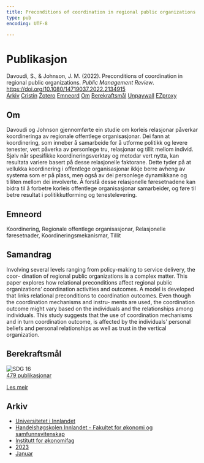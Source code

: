 ```yaml
---
title: Preconditions of coordination in regional public organizations
type: pub
encoding: UTF-8

---
```

<h1>Publikasjon</h1>
<article id="csl-bib-container-J67IJK89" class="csl-bib-container">
  <div class="csl-bib-body"> <div class="csl-entry">Davoudi, S., &#38; Johnson, J. M. (2022). Preconditions of coordination in regional public organizations. <i>Public Management Review</i>. <a href="https://doi.org/10.1080/14719037.2022.2134915">https://doi.org/10.1080/14719037.2022.2134915</a></div> </div>
  <div class="csl-bib-buttons">
    <a href="#taxonomy-article-J67IJK89" alt="archive" class="csl-bib-button">Arkiv</a>
    <a href="https://app.cristin.no/results/show.jsf?id=2120788" alt="Cristin" class="csl-bib-button">Cristin</a>
    <a href="http://zotero.org/groups/5881554/items/J67IJK89" alt="Zotero" class="csl-bib-button">Zotero</a>
    <a href="#keywords-article-J67IJK89" alt="keywords" class="csl-bib-button">Emneord</a>
    <a href="#about-article-J67IJK89" alt="about_pub" class="csl-bib-button">Om</a>
    <a href="#sdg-article-J67IJK89" alt="sdg" class="csl-bib-button">Berekraftsmål</a>
    <a href="https://doi.org/10.1080/14719037.2022.2134915" alt="Unpaywall" class="csl-bib-button">Unpaywall</a>
    <a href="https://doi.org/10.1080/14719037.2022.2134915" alt="EZproxy" class="csl-bib-button">EZproxy</a>
  </div>
  <div id="csl-bib-meta-container-J67IJK89"></div>
</article>
<div id="csl-bib-meta-J67IJK89" class="csl-bib-meta">
  <article id="about-article-J67IJK89" class="about_pub-article">
    <h1>Om</h1>
    Davoudi og Johnson gjennomførte ein studie om korleis relasjonar påverkar koordineringa av regionale offentlege organisasjonar. Dei fann at koordinering, som inneber å samarbeide for å utforme politikk og levere tenester, vert påverka av personlege tru, relasjonar og tillit mellom individ. Sjølv når spesifikke koordineringsverktøy og metodar vert nytta, kan resultata variere basert på desse relasjonelle faktorane. Dette tyder på at vellukka koordinering i offentlege organisasjonar ikkje berre avheng av systema som er på plass, men også av dei personlege dynamikkane og tilliten mellom dei involverte. Å forstå desse relasjonelle føresetnadene kan bidra til å forbetre korleis offentlege organisasjonar samarbeider, og føre til betre resultat i politikkutforming og tenestelevering.
  </article>
  <article id="keywords-article-J67IJK89" class="keywords-article">
    <h1>Emneord</h1>
    Koordinering, Regionale offentlege organisasjonar, Relasjonelle føresetnader, Koordineringsmekanismar, Tillit
  </article>
  <article id="abstract-article-J67IJK89" class="abstract-article">
    <h1>Samandrag</h1>
    Involving several levels ranging from policy-making to service delivery, the coor- dination of regional public organizations is a complex matter. This paper explores how relational preconditions affect regional public organizations’ coordination activities and outcomes. A model is developed that links relational preconditions to coordination outcomes. Even though the coordination mechanisms and instru- ments are used, the coordination outcome might vary based on the individuals and the relationships among individuals. This study suggests that the use of coordination mechanisms and in turn coordination outcome, is affected by the individuals’ personal beliefs and personal relationships as well as trust in the vertical organization.
  </article>
  <article id="sdg-article-J67IJK89" class="sdg-article">
    <h1>Berekraftsmål</h1>
    <div class="sdg-container"><div id="sdg16" class="sdg">
        <img src="{{< params subfolder >}}images/sdg/sdg16_nn.png" class="image" alt="SDG 16">
        <div class="sdg-overlay">
          <a href="/nn/archive/?key=?sdg=16#archive" class="sdg-publication-count"><span>479</span> publikasjonar</a>
          <p><a href="https://fn.no/om-fn/fns-baerekraftsmaal/fred-rettferdighet-og-velfungerende-institusjoner?lang=nno-NO" class="sdg-read-more">Les meir</a></p>
        </div>
      </div></div>
  </article>
  <article id="taxonomy-article-J67IJK89" class="taxonomy-article">
    <h1>Arkiv</h1>
    <ul>
      <li>
        <a href="/nn/archive/?key=3DCRN523">Universitetet i Innlandet</a>
      </li>
      <li>
        <a href="/nn/archive/?key=DU8Q9LN9">Handelshøgskolen Innlandet - Fakultet for økonomi og samfunnsvitenskap</a>
      </li>
      <li>
        <a href="/nn/archive/?key=3IQA89I8">Institutt for økonomifag</a>
      </li>
      <li>
        <a href="/nn/archive/?key=RD9NIUZB">2023</a>
      </li>
      <li>
        <a href="/nn/archive/?key=L5B2UPB3">Januar</a>
      </li>
    </ul>
  </article>
</div>

